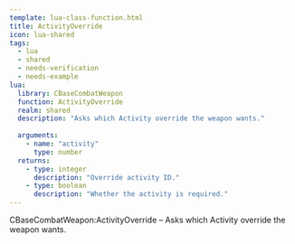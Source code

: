 ```yaml
---
template: lua-class-function.html
title: ActivityOverride
icon: lua-shared
tags:
  - lua
  - shared
  - needs-verification
  - needs-example
lua:
  library: CBaseCombatWeapon
  function: ActivityOverride
  realm: shared
  description: "Asks which Activity override the weapon wants."
  
  arguments:
    - name: "activity"
      type: number
  returns:
    - type: integer
      description: "Override activity ID."
    - type: boolean
      description: "Whether the activity is required."
---
```


<div class="lua__search__keywords">
CBaseCombatWeapon:ActivityOverride &#x2013; Asks which Activity override the weapon wants.
</div>
